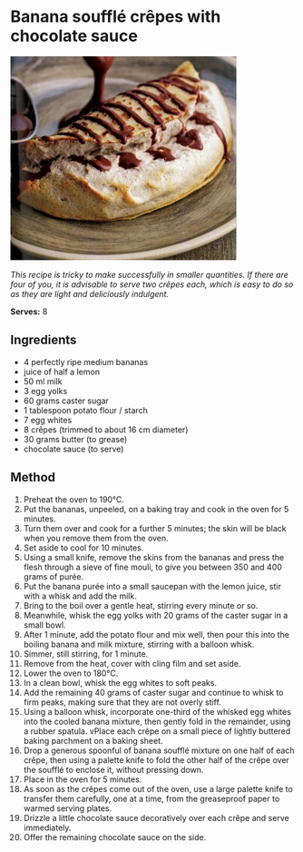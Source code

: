 # Banana soufflé crêpes with chocolate sauce

![Name](resources/souflee.jpg)

*This recipe is tricky to make successfully in smaller quantities. If there are four of you, it is advisable to serve two crêpes each, which is easy to do so as they are light and deliciously indulgent.*

**Serves:** 8

## Ingredients
- 4 perfectly ripe medium bananas
- juice of half a lemon
- 50 ml milk
- 3 egg yolks
- 60 grams caster sugar
- 1 tablespoon potato flour / starch
- 7 egg whites
- 8 crêpes (trimmed to about 16 cm diameter)
- 30 grams butter (to grease)
- chocolate sauce (to serve)

## Method
1. Preheat the oven to 190°C.
1. Put the bananas, unpeeled, on a baking tray and cook in the oven for 5 minutes.
1. Turn them over and cook for a further 5 minutes; the skin will be black when you remove them from the oven.
1. Set aside to cool for 10 minutes.
1. Using a small knife, remove the skins from the bananas and press the flesh through a sieve of fine mouli, to give you between 350 and 400 grams of purée.
1. Put the banana purée into a small saucepan with the lemon juice, stir with a whisk and add the milk.
1. Bring to the boil over a gentle heat, stirring every minute or so.
1. Meanwhile, whisk the egg yolks with 20 grams of the caster sugar in a small bowl.
1. After 1 minute, add the potato flour and mix well, then pour this into the boiling banana and milk mixture, stirring with a balloon whisk.
1. Simmer, still stirring, for 1 minute.
1. Remove from the heat, cover with cling film and set aside.
1. Lower the oven to 180°C.
1. In a clean bowl, whisk the egg whites to soft peaks.
1. Add the remaining 40 grams of caster sugar and continue to whisk to firm peaks, making sure that they are not overly stiff.
1. Using a balloon whisk, incorporate one-third of the whisked egg whites into the cooled banana mixture, then gently fold in the remainder, using a rubber spatula.
vPlace each crêpe on a small piece of lightly buttered baking parchment on a baking sheet.
1. Drop a generous spoonful of banana soufflé mixture on one half of each crêpe, then using a palette knife to fold the other half of the crêpe over the soufflé  to enclose it, without pressing down.
1. Place in the oven for 5 minutes.
1. As soon as the crêpes come out of the oven, use a large palette knife to transfer them carefully, one at a time, from the greaseproof paper to warmed serving plates.
1. Drizzle a little chocolate sauce decoratively over each crêpe and serve immediately.
1. Offer the remaining chocolate sauce on the side.